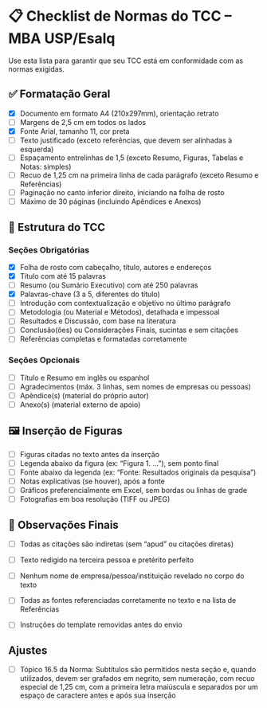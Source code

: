 # 📋 Checklist de Normas do TCC – MBA USP/Esalq

Use esta lista para garantir que seu TCC está em conformidade com as normas exigidas.

## ✅ Formatação Geral

- [X] Documento em formato A4 (210x297mm), orientação retrato
- [ ] Margens de 2,5 cm em todos os lados
- [X] Fonte Arial, tamanho 11, cor preta
- [ ] Texto justificado (exceto referências, que devem ser alinhadas à esquerda)
- [ ] Espaçamento entrelinhas de 1,5 (exceto Resumo, Figuras, Tabelas e Notas: simples)
- [ ] Recuo de 1,25 cm na primeira linha de cada parágrafo (exceto Resumo e Referências)
- [ ] Paginação no canto inferior direito, iniciando na folha de rosto
- [ ] Máximo de 30 páginas (incluindo Apêndices e Anexos)

## 🧱 Estrutura do TCC

### Seções Obrigatórias
- [X] Folha de rosto com cabeçalho, título, autores e endereços
- [X] Título com até 15 palavras
- [ ] Resumo (ou Sumário Executivo) com até 250 palavras
- [X] Palavras-chave (3 a 5, diferentes do título)
- [ ] Introdução com contextualização e objetivo no último parágrafo
- [ ] Metodologia (ou Material e Métodos), detalhada e impessoal
- [ ] Resultados e Discussão, com base na literatura
- [ ] Conclusão(ões) ou Considerações Finais, sucintas e sem citações
- [ ] Referências completas e formatadas corretamente

### Seções Opcionais
- [ ] Título e Resumo em inglês ou espanhol
- [ ] Agradecimentos (máx. 3 linhas, sem nomes de empresas ou pessoas)
- [ ] Apêndice(s) (material do próprio autor)
- [ ] Anexo(s) (material externo de apoio)

## 🖼️ Inserção de Figuras

- [ ] Figuras citadas no texto antes da inserção
- [ ] Legenda abaixo da figura (ex: “Figura 1. ...”), sem ponto final
- [ ] Fonte abaixo da legenda (ex: “Fonte: Resultados originais da pesquisa”)
- [ ] Notas explicativas (se houver), após a fonte
- [ ] Gráficos preferencialmente em Excel, sem bordas ou linhas de grade
- [ ] Fotografias em boa resolução (TIFF ou JPEG)

## 📌 Observações Finais

- [ ] Todas as citações são indiretas (sem “apud” ou citações diretas)
- [ ] Texto redigido na terceira pessoa e pretérito perfeito
- [ ] Nenhum nome de empresa/pessoa/instituição revelado no corpo do texto
- [ ] Todas as fontes referenciadas corretamente no texto e na lista de Referências
- [ ] Instruções do template removidas antes do envio


## Ajustes
- [ ] Tópico 16.5 da Norma: Subtítulos são permitidos nesta seção e, quando utilizados, devem ser grafados em negrito, sem numeração, com recuo especial de 1,25 cm, com a primeira letra maiúscula e separados por um espaço de caractere antes e após sua inserção

